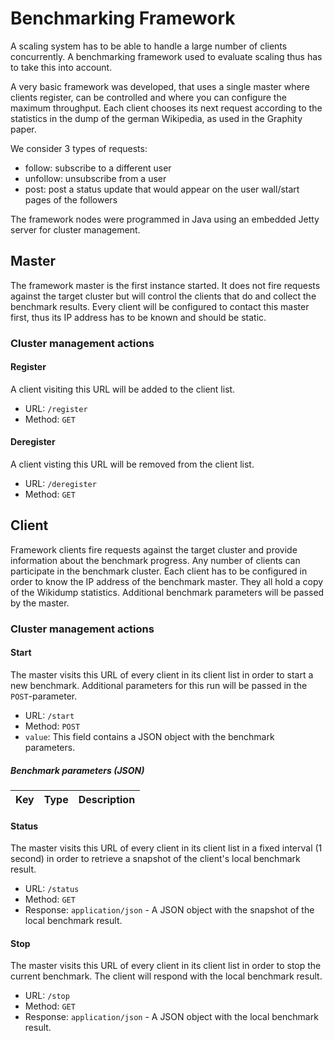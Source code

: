 # Benchmarking Framework
A scaling system has to be able to handle a large number of clients concurrently.
A benchmarking framework used to evaluate scaling thus has to take this into account.

A very basic framework was developed, that uses a single master where clients register, can be controlled and where you can configure the maximum throughput. Each client chooses its next request according to the statistics in the dump of the german Wikipedia, as used in the Graphity paper.

We consider 3 types of requests:
* follow: subscribe to a different user
* unfollow: unsubscribe from a user
* post: post a status update that would appear on the user wall/start pages of the followers

The framework nodes were programmed in Java using an embedded Jetty server for cluster management.

## Master
The framework master is the first instance started.
It does not fire requests against the target cluster but will control the clients that do and collect the benchmark results.
Every client will be configured to contact this master first, thus its IP address has to be known and should be static.

### Cluster management actions
#### Register
A client visiting this URL will be added to the client list.
* URL: `/register`
* Method: `GET`

#### Deregister
A client visting this URL will be removed from the client list.
* URL: `/deregister`
* Method: `GET`

## Client
Framework clients fire requests against the target cluster and provide information about the benchmark progress.
Any number of clients can participate in the benchmark cluster.
Each client has to be configured in order to know the IP address of the benchmark master.
They all hold a copy of the Wikidump statistics. Additional benchmark parameters will be passed by the master.

### Cluster management actions
#### Start
The master visits this URL of every client in its client list in order to start a new benchmark. Additional parameters for this run will be passed in the `POST`-parameter.
* URL: `/start`
* Method: `POST`
 * `value`: This field contains a JSON object with the benchmark parameters.

##### Benchmark parameters (JSON)
| Key | Type | Description |
| --- | ---- | ----------- |

#### Status
The master visits this URL of every client in its client list in a fixed interval (1 second) in order to retrieve a snapshot of the client's local benchmark result.
* URL: `/status`
* Method: `GET`
* Response: `application/json` - A JSON object with the snapshot of the local benchmark result.

#### Stop
The master visits this URL of every client in its client list in order to stop the current benchmark.
The client will respond with the local benchmark result.
* URL: `/stop`
* Method: `GET`
* Response: `application/json` - A JSON object with the local benchmark result.
